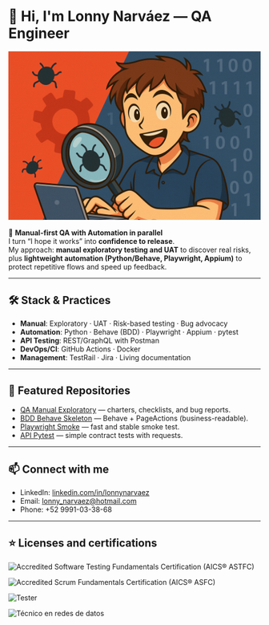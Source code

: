 # 👋 Hi, I'm Lonny Narváez — QA Engineer

![Banner](banner.png)

🚀 **Manual-first QA with Automation in parallel**  
I turn “I hope it works” into **confidence to release**.  
My approach: **manual exploratory testing and UAT** to discover real risks, plus **lightweight automation (Python/Behave, Playwright, Appium)** to protect repetitive flows and speed up feedback.

---

## 🛠️ Stack & Practices
- **Manual**: Exploratory · UAT · Risk-based testing · Bug advocacy  
- **Automation**: Python · Behave (BDD) · Playwright · Appium · pytest  
- **API Testing**: REST/GraphQL with Postman  
- **DevOps/CI**: GitHub Actions · Docker  
- **Management**: TestRail · Jira · Living documentation  

---

## 📂 Featured Repositories
- [QA Manual Exploratory](https://github.com/lonnynarvaez/qa-manual-exploratory) — charters, checklists, and bug reports.  
- [BDD Behave Skeleton](https://github.com/lonnynarvaez/qa-bdd-behave-skeleton) — Behave + PageActions (business-readable).  
- [Playwright Smoke](https://github.com/lonnynarvaez/qa-playwright-smoke) — fast and stable smoke test.  
- [API Pytest](https://github.com/lonnynarvaez/qa-api-pytest) — simple contract tests with requests.  

---

## 📫 Connect with me
- LinkedIn: [linkedin.com/in/lonnynarvaez](https://www.linkedin.com/in/lonnynarvaez/)  
- Email: lonny_narvaez@hotmail.com
- Phone: +52 9991-03-38-68

---

## ⭐ Licenses and certifications

![Accredited Software Testing Fundamentals Certification (AICS® ASTFC)](https://badgr.com/public/assertions/c83lPN2LQdmgJa_QSvBcTQ)

![Accredited Scrum Fundamentals Certification (AICS® ASFC)](https://badgr.com/public/assertions/gzt_h35mRcCZiN0jvuRYJg)

![Tester](https://capacitateparaelempleo.org/verifica/4686db65-f687-418b-9ab9-f91c949e57ff/dada7e82-0e84-42b5-99bd-a5ae49b9069b)

![Técnico en redes de datos](https://capacitateparaelempleo.org/verifica/4686db65-f687-418b-9ab9-f91c949e57ff/32e7e5cd-5f70-44ac-a3ce-3d37c4eb0832)
